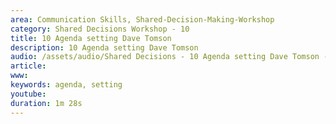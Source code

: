```yaml
---
area: Communication Skills, Shared-Decision-Making-Workshop
category: Shared Decisions Workshop - 10
title: 10 Agenda setting Dave Tomson
description: 10 Agenda setting Dave Tomson
audio: /assets/audio/Shared Decisions - 10 Agenda setting Dave Tomson - MQ.mp3
article: 
www: 
keywords: agenda, setting
youtube: 
duration: 1m 28s
--- 
```

